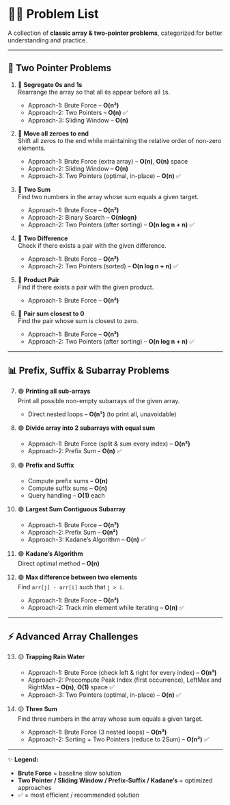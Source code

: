 # 🧑‍💻 Problem List  

A collection of **classic array & two-pointer problems**, categorized for better understanding and practice.  

---

## 🚀 Two Pointer Problems  

1. 🔵 **Segregate 0s and 1s**  
   Rearrange the array so that all `0`s appear before all `1`s.  
   - Approach-1: Brute Force – **O(n²)**  
   - Approach-2: Two Pointers – **O(n)** ✅  
   - Approach-3: Sliding Window – **O(n)**  

2. 🔵 **Move all zeroes to end**  
   Shift all zeros to the end while maintaining the relative order of non-zero elements.  
   - Approach-1: Brute Force (extra array) – **O(n)**, **O(n)** space  
   - Approach-2: Sliding Window – **O(n)**  
   - Approach-3: Two Pointers (optimal, in-place) – **O(n)** ✅  

3. 🔵 **Two Sum**  
   Find two numbers in the array whose sum equals a given target.  
   - Approach-1: Brute Force – **O(n²)**
   - Approach-2: Binary Search – **O(nlogn)**  
   - Approach-2: Two Pointers (after sorting) – **O(n log n + n)** ✅  

4. 🔵 **Two Difference**  
   Check if there exists a pair with the given difference.  
   - Approach-1: Brute Force – **O(n²)**  
   - Approach-2: Two Pointers (sorted) – **O(n log n + n)** ✅  

5. 🔵 **Product Pair**  
   Find if there exists a pair with the given product.  
   - Approach-1: Brute Force – **O(n²)**  

6. 🔵 **Pair sum closest to 0**  
   Find the pair whose sum is closest to zero.  
   - Approach-1: Brute Force – **O(n²)**  
   - Approach-2: Two Pointers (after sorting) – **O(n log n + n)** ✅  

---

## 📊 Prefix, Suffix & Subarray Problems  

7. 🟢 **Printing all sub-arrays**  
   Print all possible non-empty subarrays of the given array.  
   - Direct nested loops – **O(n³)** (to print all, unavoidable)  

8. 🟢 **Divide array into 2 subarrays with equal sum**  
   - Approach-1: Brute Force (split & sum every index) – **O(n²)**  
   - Approach-2: Prefix Sum – **O(n)** ✅  

9. 🟢 **Prefix and Suffix**  
   - Compute prefix sums – **O(n)**  
   - Compute suffix sums – **O(n)**  
   - Query handling – **O(1)** each  

10. 🟢 **Largest Sum Contiguous Subarray**  
    - Approach-1: Brute Force – **O(n³)**  
    - Approach-2: Prefix Sum – **O(n²)**  
    - Approach-3: Kadane’s Algorithm – **O(n)** ✅  

11. 🟢 **Kadane’s Algorithm**  
    Direct optimal method – **O(n)**  

12. 🟢 **Max difference between two elements**  
    Find `arr[j] - arr[i]` such that `j > i`.  
    - Approach-1: Brute Force – **O(n²)**  
    - Approach-2: Track min element while iterating – **O(n)** ✅  

---

## ⚡ Advanced Array Challenges  

13. 🟡 **Trapping Rain Water**  
    - Approach-1: Brute Force (check left & right for every index) – **O(n²)**  
    - Approach-2: Precompute Peak Index (first occurrence), LeftMax and RightMax – **O(n)**, **O(1)** space  ✅ 
    - Approach-3: Two Pointers (optimal, in-place) – **O(n)** ✅  

14. 🟡 **Three Sum**  
    Find three numbers in the array whose sum equals a given target.  
    - Approach-1: Brute Force (3 nested loops) – **O(n³)**  
    - Approach-2: Sorting + Two Pointers (reduce to 2Sum) – **O(n²)** ✅  

---

✨ **Legend:**  
- **Brute Force** = baseline slow solution  
- **Two Pointer / Sliding Window / Prefix-Suffix / Kadane’s** = optimized approaches  
- ✅ = most efficient / recommended solution  
